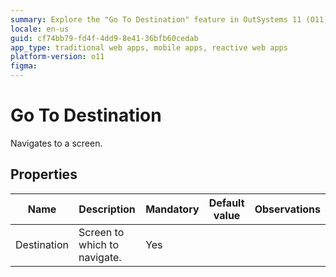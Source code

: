 ```yaml
---
summary: Explore the "Go To Destination" feature in OutSystems 11 (O11) that allows navigation to different screens, with properties detailed in a structured table.
locale: en-us
guid: cf74bb79-fd4f-4dd9-8e41-36bfb60cedab
app_type: traditional web apps, mobile apps, reactive web apps
platform-version: o11
figma:
---
```


# Go To Destination

Navigates to a screen.  

## Properties

<table markdown="1">
<thead>
<tr>
<th>Name</th>
<th>Description</th>
<th>Mandatory</th>
<th>Default value</th>
<th>Observations</th>
</tr>
</thead>
<tbody>
<tr>
<td title="Destination">Destination</td>
<td>Screen to which to navigate.</td>
<td>Yes</td>
<td></td>
<td></td>
</tr>
</tbody>
</table>


